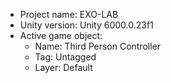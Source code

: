 <!-- UNITY CODE ASSIST INSTRUCTIONS START -->
- Project name: EXO-LAB
- Unity version: Unity 6000.0.23f1
- Active game object:
  - Name: Third Person Controller
  - Tag: Untagged
  - Layer: Default
<!-- UNITY CODE ASSIST INSTRUCTIONS END -->
